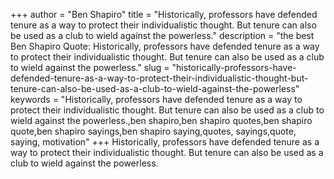 +++
author = "Ben Shapiro"
title = "Historically, professors have defended tenure as a way to protect their individualistic thought. But tenure can also be used as a club to wield against the powerless."
description = "the best Ben Shapiro Quote: Historically, professors have defended tenure as a way to protect their individualistic thought. But tenure can also be used as a club to wield against the powerless."
slug = "historically-professors-have-defended-tenure-as-a-way-to-protect-their-individualistic-thought-but-tenure-can-also-be-used-as-a-club-to-wield-against-the-powerless"
keywords = "Historically, professors have defended tenure as a way to protect their individualistic thought. But tenure can also be used as a club to wield against the powerless.,ben shapiro,ben shapiro quotes,ben shapiro quote,ben shapiro sayings,ben shapiro saying,quotes, sayings,quote, saying, motivation"
+++
Historically, professors have defended tenure as a way to protect their individualistic thought. But tenure can also be used as a club to wield against the powerless.
